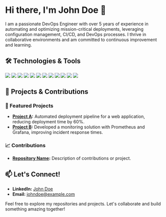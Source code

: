 # Hi there, I'm John Doe 👋

I am a passionate DevOps Engineer with over 5 years of experience in automating and optimizing mission-critical deployments, leveraging configuration management, CI/CD, and DevOps processes. I thrive in collaborative environments and am committed to continuous improvement and learning.

## 🛠️ Technologies & Tools

<p align="left">
  <img src="https://img.shields.io/badge/Kubernetes-326CE5?style=for-the-badge&logo=kubernetes&logoColor=white" />
  <img src="https://img.shields.io/badge/Azure-0078D4?style=for-the-badge&logo=microsoft-azure&logoColor=white" />
  <img src="https://img.shields.io/badge/Azure_DevOps-0078D7?style=for-the-badge&logo=azure-devops&logoColor=white" />
  <img src="https://img.shields.io/badge/Terraform-623CE4?style=for-the-badge&logo=terraform&logoColor=white" />
  <img src="https://img.shields.io/badge/Docker-2496ED?style=for-the-badge&logo=docker&logoColor=white" />
  <img src="https://img.shields.io/badge/Linux-FCC624?style=for-the-badge&logo=linux&logoColor=black" />
  <img src="https://img.shields.io/badge/Git-F05032?style=for-the-badge&logo=git&logoColor=white" />
  <img src="https://img.shields.io/badge/Bash-4EAA25?style=for-the-badge&logo=gnu-bash&logoColor=white" />
  <img src="https://img.shields.io/badge/Jenkins-D24939?style=for-the-badge&logo=jenkins&logoColor=white" />
  <img src="https://img.shields.io/badge/Grafana-F46800?style=for-the-badge&logo=grafana&logoColor=white" />
  <img src="https://img.shields.io/badge/Helm-0F1689?style=for-the-badge&logo=helm&logoColor=white" />
  <img src="https://img.shields.io/badge/Jira-0052CC?style=for-the-badge&logo=jira&logoColor=white" />
</p>

## 🚀 Projects & Contributions

### 🌟 Featured Projects

- **[Project A](https://github.com/johndoe/project-a):** Automated deployment pipeline for a web application, reducing deployment time by 60%.
- **[Project B](https://github.com/johndoe/project-b):** Developed a monitoring solution with Prometheus and Grafana, improving incident response times.

### 📈 Contributions

- **[Repository Name](https://github.com/johndoe/repository-name):** Description of contributions or project.

## 📫 Let's Connect!

- **LinkedIn:** [John Doe](https://linkedin.com/in/johndoe)
- **Email:** johndoe@example.com

Feel free to explore my repositories and projects. Let's collaborate and build something amazing together!

